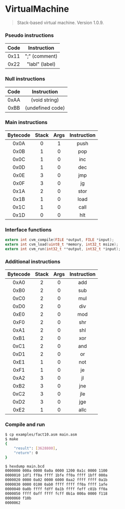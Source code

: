 # VirtualMachine
> Stack-based virtual machine. Version 1.0.9.

### Pseudo instructions
Code | Instruction
:---: | :---: |
0x11 | ";" (comment)
0x22 | "labl" (label)

### Null instructions
Code | Instruction
:---: | :---: |
0xAA | (void string)
0xBB | (undefined code)

### Main instructions
Bytecode | Stack | Args | Instruction
:---: | :---: | :---: | :---: |
0x0A | 0 | 1 | push
0x0B | 1 | 0 | pop
0x0C | 1 | 0 | inc
0x0D | 1 | 0 | dec
0x0E | 3 | 0 | jmp
0x0F | 3 | 0 | jg
0x1A | 2 | 0 | stor
0x1B | 1 | 0 | load
0x1C | 1 | 0 | call
0x1D | 0 | 0 | hlt

### Interface functions
```c
extern int cvm_compile(FILE *output, FILE *input);
extern int cvm_load(uint8_t *memory, int32_t msize);
extern int cvm_run(int32_t **output, int32_t *input);
```

### Additional instructions
Bytecode | Stack | Args | Instruction
:---: | :---: | :---: | :---: |
0xA0 | 2 | 0 | add
0xB0 | 2 | 0 | sub
0xC0 | 2 | 0 | mul
0xD0 | 2 | 0 | div
0xE0 | 2 | 0 | mod
0xF0 | 2 | 0 | shr
0xA1 | 2 | 0 | shl
0xB1 | 2 | 0 | xor
0xC1 | 2 | 0 | and
0xD1 | 2 | 0 | or
0xE1 | 1 | 0 | not
0xF1 | 1 | 0 | je
0xA2 | 3 | 0 | jl
0xB2 | 3 | 0 | jne
0xC2 | 3 | 0 | jle
0xD2 | 3 | 0 | jge
0xE2 | 1 | 0 | allc

### Compile and run
```bash
$ cp examples/fact10.asm main.asm
$ make
{
	"result": [3628800],
	"return": 0
}
```

```bash
$ hexdump main.bcd
0000000 000a 0000 0a0a 0000 1200 0a1c 0000 1100
0000010 1df1 ff0a ffff 1bfe ff0a ffff 1bff 000a
0000020 0000 0a02 0000 6000 0aa2 ffff ffff 0a1b
0000030 0000 0100 0ab0 ffff ffff ff0a ffff 1afe
0000040 0a0b ffff fdff 0a1b ffff feff c01b ff0a
0000050 ffff 0aff ffff fcff 0b1a 000a 0000 f118
0000060 f10b                                   
0000062
```
